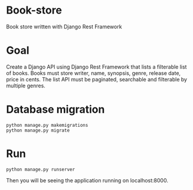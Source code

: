 # Book-store

Book store written with Django Rest Framework

# Goal

Create a Django API using Django Rest Framework that lists a filterable list of books. Books must store writer, name, synopsis, genre, release date, price in cents. The list API must be paginated, searchable and filterable by multiple genres.

# Database migration

    python manage.py makemigrations
    python manage.py migrate

# Run

    python manage.py runserver

Then you will be seeing the application running on localhost:8000.
